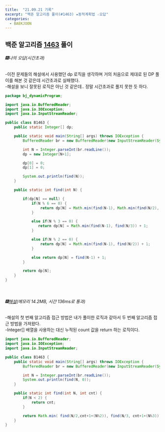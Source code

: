 ```yaml
---
title:  "21.09.21 기록"
excerpt: "백준 알고리즘 풀이(#1463) ★동적계획법 ☆오답"
categories:
  - BAEKJOON
---
```



## 백준 알고리즘 [1463](https://www.acmicpc.net/problem/1463) 풀이

###### 🎆나의 오답(시간초과)<br/>
-이전 문제들의 해설에서 사용했던 dp 로직을 생각하며 거의 처음으로 제대로 된 DP 풀이를 해본 것 같은데 시간초과로 실패했다.<br>
-해설을 보니 잘못된 로직은 아닌 것 같은데.. 정말 시간초과로 풀지 못한 듯 하다.<br>

```java
package bj_dynamicProgram;

import java.io.BufferedReader;
import java.io.IOException;
import java.io.InputStreamReader;

public class B1463 {
    public static Integer[] dp;

    public static void main(String[] args) throws IOException {
        BufferedReader br = new BufferedReader(new InputStreamReader(System.in));

        int N = Integer.parseInt(br.readLine());
        dp = new Integer[N+1];

        dp[0] = 0;
        dp[1] = 0;

        System.out.println(find(N));
    }

    public static int find(int N) {

        if(dp[N] == null) {
            if(N % 6 == 0) {
                return dp[N] = Math.min(find(N-1), Math.min(find(N/2), find(N/3))) + 1;
            }

            else if(N % 3 == 0) {
               return dp[N] = Math.min(find(N-1), find(N/3)) + 1;
            }

            else if(N % 2 == 0) {
                return dp[N] = Math.min(find(N-1), find(N/2)) + 1;
            }

            else return dp[N] = find(N-1) + 1;
        }

        return dp[N];
    }
}
```
<br>

###### 🎆[해설](https://st-lab.tistory.com/133)(메모리 14.2MB, 시간 136ms로 통과)<br/>
-해설의 첫 번째 알고리즘 접근 방법은 내가 풀이한 로직과 같아서 두 번째 알고리즘 접근 방법을 가져왔다.<br>
-Integer[] 배열을 사용하는 대신 누적된 count 값을 return 하는 로직이다.<br>

```java
import java.io.BufferedReader;
import java.io.IOException;
import java.io.InputStreamReader;

public class B1463 {
    public static void main(String[] args) throws IOException {
        BufferedReader br = new BufferedReader(new InputStreamReader(System.in));

        int N = Integer.parseInt(br.readLine());
        System.out.println(find(N, 0));
    }

    public static int find(int N, int cnt) {
        if(N < 2) {
            return cnt;
        }

        return Math.min( find(N/2,cnt+1+(N%2)), find(N/3, cnt+1+(N%3)));
    }
}
```

